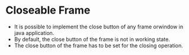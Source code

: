 # Closeable Frame 

- It is possible to implement the close button of any frame orwindow in java application.
- By default, the close button of the frame is not in working state.
- The close button of the frame has to be set for the closing operation.

